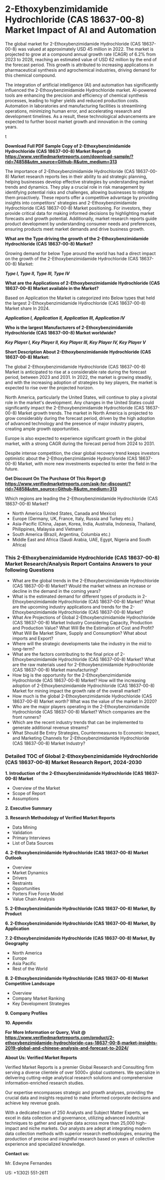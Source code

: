<meta name="title" content="Global 2-Ethoxybenzimidamide Hydrochloride (CAS 18637-00-8) Market Impact of AI and Automation"><meta name="description" content="The global market for 2-Ethoxybenzimidamide Hydrochloride (CAS 18637-00-8) was valued at approximately USD 45 million in 2022. The market is projected to grow at a com"><meta name="title" content="2-Ethoxybenzimidamide Hydrochloride (CAS 18637-00-8) Market Size, Share, Scope, Trends, Growth, Opportunities, Analysis, Forecast"><h1>2-Ethoxybenzimidamide Hydrochloride (CAS 18637-00-8) Market Impact of AI and Automation</h1><p>The global market for 2-Ethoxybenzimidamide Hydrochloride (CAS 18637-00-8) was valued at approximately USD 45 million in 2022. The market is projected to grow at a compound annual growth rate (CAGR) of 6.2% from 2023 to 2028, reaching an estimated value of USD 62 million by the end of the forecast period. This growth is attributed to increasing applications in pharmaceutical synthesis and agrochemical industries, driving demand for this chemical compound.</p><p>The integration of artificial intelligence (AI) and automation has significantly influenced the 2-Ethoxybenzimidamide Hydrochloride market. AI-powered tools are enhancing the precision and efficiency of chemical synthesis processes, leading to higher yields and reduced production costs. Automation in laboratories and manufacturing facilities is streamlining operations, minimizing human error, and accelerating research and development timelines. As a result, these technological advancements are expected to further boost market growth and innovation in the coming years.</p>t</p><p id="" class=""><strong>Download Full PDF Sample Copy of 2-Ethoxybenzimidamide Hydrochloride (CAS 18637-00-8) Market Report @ <a href="https://www.verifiedmarketreports.com/download-sample/?rid=74858&utm_source=Github-R&utm_medium=313" target="_blank">https://www.verifiedmarketreports.com/download-sample/?rid=74858&utm_source=Github-R&utm_medium=313</a></strong></p><p>The importance of&nbsp;2-Ethoxybenzimidamide Hydrochloride (CAS 18637-00-8) Market research reports lies in their ability to aid strategic planning, helping businesses develop effective strategies by understanding market trends and dynamics. They play a crucial role in risk management by identifying potential risks and challenges, allowing businesses to mitigate them proactively. These reports offer a competitive advantage by providing insights into competitors' strategies and 2-Ethoxybenzimidamide Hydrochloride (CAS 18637-00-8) Market positioning. For investors, they provide critical data for making informed decisions by highlighting market forecasts and growth potential. Additionally, market research reports guide product development by understanding consumer needs and preferences, ensuring products meet market demands and drive business growth.</p><p><strong>What are the&nbsp;Type driving the growth of the 2-Ethoxybenzimidamide Hydrochloride (CAS 18637-00-8) Market?</strong></p><p id="" class="">Growing demand for below Type around the world has had a direct impact on the growth of the 2-Ethoxybenzimidamide Hydrochloride (CAS 18637-00-8) Market:</p><em><strong>Type I, Type II, Type III, Type IV</strong></em></p><strong>What are the&nbsp;Applications&nbsp;of 2-Ethoxybenzimidamide Hydrochloride (CAS 18637-00-8) Market available in the Market?</strong></p><p id="" class="">Based on Application the Market is categorized into Below types that held the largest 2-Ethoxybenzimidamide Hydrochloride (CAS 18637-00-8) Market share In 2024.</p><em><strong>Application I, Application II, Application III, Application IV</strong></em></p><strong>Who is the largest Manufacturers of 2-Ethoxybenzimidamide Hydrochloride (CAS 18637-00-8) Market worldwide?</strong></p><p><em><strong>Key Player I, Key Player II, Key Player III, Key Player IV, Key Player V</strong></em></p><p id="" class=""><strong>Short Description About 2-Ethoxybenzimidamide Hydrochloride (CAS 18637-00-8) Market:</strong></p><p>The global 2-Ethoxybenzimidamide Hydrochloride (CAS 18637-00-8) Market is anticipated to rise at a considerable rate during the forecast period, between 2023 and 2031. In 2022, the market is growing steadily, and with the increasing adoption of strategies by key players, the market is expected to rise over the projected horizon.</p><p>North America, particularly the United States, will continue to play a pivotal role in the market's development. Any changes in the United States could significantly impact the 2-Ethoxybenzimidamide Hydrochloride (CAS 18637-00-8) Market growth trends. The market in North America is projected to grow considerably during the forecast period, driven by the high adoption of advanced technology and the presence of major industry players, creating ample growth opportunities.</p><p>Europe is also expected to experience significant growth in the global market, with a strong CAGR during the forecast period from 2024 to 2031.</p><p>Despite intense competition, the clear global recovery trend keeps investors optimistic about the 2-Ethoxybenzimidamide Hydrochloride (CAS 18637-00-8) Market, with more new investments expected to enter the field in the future.</p><p id="" class=""><strong>Get Discount On The Purchase Of This Report @ <a href="https://www.verifiedmarketreports.com/ask-for-discount/?rid=74858&utm_source=Github-R&utm_medium=313" target="_blank">https://www.verifiedmarketreports.com/ask-for-discount/?rid=74858&utm_source=Github-R&utm_medium=313</a></strong></p>Which regions are leading the 2-Ethoxybenzimidamide Hydrochloride (CAS 18637-00-8) Market?</p><ul><li>North America (United States, Canada and Mexico)</li><li>Europe (Germany, UK, France, Italy, Russia and Turkey etc.)</li><li>Asia-Pacific (China, Japan, Korea, India, Australia, Indonesia, Thailand, Philippines, Malaysia and Vietnam)</li><li>South America (Brazil, Argentina, Columbia etc.)</li><li>Middle East and Africa (Saudi Arabia, UAE, Egypt, Nigeria and South Africa)</li></ul><h3 id="" class="">This 2-Ethoxybenzimidamide Hydrochloride (CAS 18637-00-8) Market Research/Analysis Report Contains Answers to your following Questions</h3><ul><li>What are the global trends in the 2-Ethoxybenzimidamide Hydrochloride (CAS 18637-00-8) Market? Would the market witness an increase or decline in the demand in the coming years?</li><li>What is the estimated demand for different types of products in 2-Ethoxybenzimidamide Hydrochloride (CAS 18637-00-8) Market? What are the upcoming industry applications and trends for the 2-Ethoxybenzimidamide Hydrochloride (CAS 18637-00-8) Market?</li><li>What Are Projections of Global 2-Ethoxybenzimidamide Hydrochloride (CAS 18637-00-8) Market Industry Considering Capacity, Production and Production Value? What Will Be the Estimation of Cost and Profit? What Will Be Market Share, Supply and Consumption? What about imports and Export?</li><li>Where will the strategic developments take the industry in the mid to long-term?</li><li>What are the factors contributing to the final price of 2-Ethoxybenzimidamide Hydrochloride (CAS 18637-00-8) Market? What are the raw materials used for 2-Ethoxybenzimidamide Hydrochloride (CAS 18637-00-8) Market manufacturing?</li><li>How big is the opportunity for the 2-Ethoxybenzimidamide Hydrochloride (CAS 18637-00-8) Market? How will the increasing adoption of 2-Ethoxybenzimidamide Hydrochloride (CAS 18637-00-8) Market for mining impact the growth rate of the overall market?</li><li>How much is the global 2-Ethoxybenzimidamide Hydrochloride (CAS 18637-00-8) Market worth? What was the value of the market In 2020?</li><li>Who are the major players operating in the 2-Ethoxybenzimidamide Hydrochloride (CAS 18637-00-8) Market? Which companies are the front runners?</li><li>Which are the recent industry trends that can be implemented to generate additional revenue streams?</li><li>What Should Be Entry Strategies, Countermeasures to Economic Impact, and Marketing Channels for 2-Ethoxybenzimidamide Hydrochloride (CAS 18637-00-8) Market Industry?</li></ul><h3 id="" class="">Detailed TOC of Global 2-Ethoxybenzimidamide Hydrochloride (CAS 18637-00-8) Market Research Report, 2024-2030</h3><p id="" class=""><strong>1. Introduction of the 2-Ethoxybenzimidamide Hydrochloride (CAS 18637-00-8) Market</strong></p><ul><li>Overview of the Market</li><li>Scope of Report</li><li>Assumptions</li></ul><p id="" class=""><strong>2. Executive Summary</strong></p><p id="" class=""><strong>3. Research Methodology of Verified Market Reports</strong></p><ul><li>Data Mining</li><li>Validation</li><li>Primary Interviews</li><li>List of Data Sources</li></ul><p id="" class=""><strong>4. 2-Ethoxybenzimidamide Hydrochloride (CAS 18637-00-8) Market Outlook</strong></p><ul><li>Overview</li><li>Market Dynamics</li><li>Drivers</li><li>Restraints</li><li>Opportunities</li><li>Porters Five Force Model</li><li>Value Chain Analysis</li></ul><p id="" class=""><strong>5. 2-Ethoxybenzimidamide Hydrochloride (CAS 18637-00-8) Market, By Product</strong></p><p id="" class=""><strong>6. 2-Ethoxybenzimidamide Hydrochloride (CAS 18637-00-8) Market, By Application</strong></p><p id="" class=""><strong>7. 2-Ethoxybenzimidamide Hydrochloride (CAS 18637-00-8) Market, By Geography</strong></p><ul><li>North America</li><li>Europe</li><li>Asia Pacific</li><li>Rest of the World</li></ul><p id="" class=""><strong>8. 2-Ethoxybenzimidamide Hydrochloride (CAS 18637-00-8) Market Competitive Landscape</strong></p><ul><li>Overview</li><li>Company Market Ranking</li><li>Key Development Strategies</li></ul><p id="" class=""><strong>9. Company Profiles</strong></p><p id="" class=""><strong>10. Appendix</strong></p><p id="" class=""><strong>For More Information or Query, Visit @ <a href="https://www.verifiedmarketreports.com/product/2-ethoxybenzimidamide-hydrochloride-cas-18637-00-8-market-insights-2019-global-and-chinese-analysis-and-forecast-to-2024/" target="_blank">https://www.verifiedmarketreports.com/product/2-ethoxybenzimidamide-hydrochloride-cas-18637-00-8-market-insights-2019-global-and-chinese-analysis-and-forecast-to-2024/</a></strong></p><p id="" class=""><strong>About Us: Verified Market Reports</strong></p><p id="" class="">Verified Market Reports is a premier Global Research and Consulting firm serving a diverse clientele of over 5000+ global customers. We specialize in delivering cutting-edge analytical research solutions and comprehensive information-enriched research studies.</p><p id="" class="">Our expertise encompasses strategic and growth analyses, providing the crucial data and insights required to make informed corporate decisions and achieve key revenue goals.</p><p id="" class="">With a dedicated team of 250 Analysts and Subject Matter Experts, we excel in data collection and governance, utilizing advanced industrial techniques to gather and analyze data across more than 25,000 high-impact and niche markets. Our analysts are adept at integrating modern data collection methods with superior research methodologies, ensuring the production of precise and insightful research based on years of collective experience and specialized knowledge.</p><p id="" class=""><strong>Contact us:</strong></p><p id="" class="">Mr. Edwyne Fernandes</p><p id="" class="">US: +1(302) 551-2611</p>